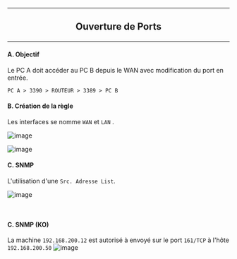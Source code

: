 ---------------------------------------------------------------------------------------------------------------------------------------------------------------------------------------------------
## <p align='center'> Ouverture de Ports </p>

---------------------------------------------------------------------------------------------------------------------------------------------------------------------------------------------------
#### A. Objectif
Le PC A doit accéder au PC B depuis le WAN avec modification du port en entrée.
```
PC A > 3390 > ROUTEUR > 3389 > PC B
```

#### B. Création de la règle
Les interfaces se nomme `WAN` et `LAN` .

![image](https://github.com/Drthrax74/Mikrotik/assets/35907/a2017e10-fb3d-492f-b320-aa9afbdcc811)

![image](https://github.com/Drthrax74/Mikrotik/assets/35907/ccff88ae-b01a-427f-9002-863c371c383d)


#### C. SNMP
L'utilisation d'une `Src. Adresse List`.

![image](https://github.com/user-attachments/assets/bbd8774b-7be3-4695-9077-77544e009ee3)


<br />

#### C. SNMP (KO)

La machine `192.168.200.12` est autorisé à envoyé sur le port `161/TCP` à l'hôte `192.168.200.50`
![image](https://github.com/Drthrax74/Mikrotik/assets/35907/305f47c0-205c-4a18-b3f5-a987ceb6597a)
